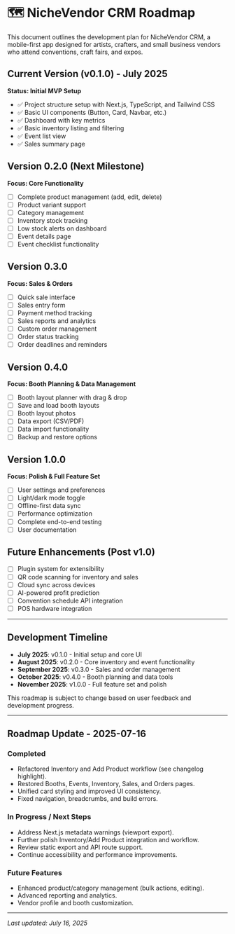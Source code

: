# 🗺️ NicheVendor CRM Roadmap

This document outlines the development plan for NicheVendor CRM, a mobile-first app designed for artists, crafters, and small business vendors who attend conventions, craft fairs, and expos.

## Current Version (v0.1.0) - July 2025

**Status: Initial MVP Setup**

- ✅ Project structure setup with Next.js, TypeScript, and Tailwind CSS
- ✅ Basic UI components (Button, Card, Navbar, etc.)
- ✅ Dashboard with key metrics
- ✅ Basic inventory listing and filtering
- ✅ Event list view
- ✅ Sales summary page

## Version 0.2.0 (Next Milestone)

**Focus: Core Functionality**

- [ ] Complete product management (add, edit, delete)
- [ ] Product variant support
- [ ] Category management
- [ ] Inventory stock tracking
- [ ] Low stock alerts on dashboard
- [ ] Event details page
- [ ] Event checklist functionality

## Version 0.3.0

**Focus: Sales & Orders**

- [ ] Quick sale interface
- [ ] Sales entry form
- [ ] Payment method tracking
- [ ] Sales reports and analytics
- [ ] Custom order management
- [ ] Order status tracking
- [ ] Order deadlines and reminders

## Version 0.4.0

**Focus: Booth Planning & Data Management**

- [ ] Booth layout planner with drag & drop
- [ ] Save and load booth layouts
- [ ] Booth layout photos
- [ ] Data export (CSV/PDF)
- [ ] Data import functionality
- [ ] Backup and restore options

## Version 1.0.0

**Focus: Polish & Full Feature Set**

- [ ] User settings and preferences
- [ ] Light/dark mode toggle
- [ ] Offline-first data sync
- [ ] Performance optimization
- [ ] Complete end-to-end testing
- [ ] User documentation

## Future Enhancements (Post v1.0)

- [ ] Plugin system for extensibility
- [ ] QR code scanning for inventory and sales
- [ ] Cloud sync across devices
- [ ] AI-powered profit prediction
- [ ] Convention schedule API integration
- [ ] POS hardware integration

---

## Development Timeline

- **July 2025**: v0.1.0 - Initial setup and core UI
- **August 2025**: v0.2.0 - Core inventory and event functionality
- **September 2025**: v0.3.0 - Sales and order management
- **October 2025**: v0.4.0 - Booth planning and data tools
- **November 2025**: v1.0.0 - Full feature set and polish

This roadmap is subject to change based on user feedback and development progress.

---

## Roadmap Update - 2025-07-16

### Completed
- Refactored Inventory and Add Product workflow (see changelog highlight).
- Restored Booths, Events, Inventory, Sales, and Orders pages.
- Unified card styling and improved UI consistency.
- Fixed navigation, breadcrumbs, and build errors.

### In Progress / Next Steps
- Address Next.js metadata warnings (viewport export).
- Further polish Inventory/Add Product integration and workflow.
- Review static export and API route support.
- Continue accessibility and performance improvements.

### Future Features
- Enhanced product/category management (bulk actions, editing).
- Advanced reporting and analytics.
- Vendor profile and booth customization.

---

*Last updated: July 16, 2025*
